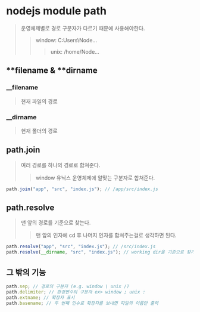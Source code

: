 # nodejs module path

> 운영체제별로 경로 구분자가 다르기 때문에 사용해야한다.
>
> > window: C:Users\Node...
> >
> > > unix: /home/Node...

## **filename & **dirname

### \_\_filename

> 현재 파일의 경로

### \_\_dirname

> 현재 폴더의 경로

## path.join

> 여러 경로를 하나의 경로로 합쳐준다.
>
> > window 유닉스 운영체제에 알맞는 구분자로 합쳐준다.

```js
path.join("app", "src", "index.js"); // /app/src/index.js
```

## path.resolve

> 맨 앞의 경로를 기준으로 찾는다.
>
> > 맨 앞의 인자에 cd 후 나머지 인자를 합쳐주는걸로 생각하면 된다.

```js
path.resolve("app", "src", "index.js"); // /src/index.js
path.resolve(__dirname, "src", "index.js"); // working dir을 기준으로 찾기.
```

## 그 밖의 기능

```js
path.sep; // 경로의 구분자 (e.g. window \ unix /)
path.delimiter; // 환경변수의 구분자 ex> window ; unix :
path.extname; // 확장자 표시
path.basename; // 두 번째 인수로 확장자를 보내면 파일의 이름만 출력
```
